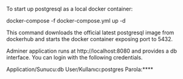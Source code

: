 
To start up postgresql as a local docker container:

docker-compose -f docker-compose.yml up -d

This command downloads the official latest postgresql image from dockerhub and
starts the docker container exposing port to 5432. 

Adminer application runs at http://localhost:8080 and provides a db interface.
You can login with the following credentials.

Application/Sunucu:db
User/Kullanıcı:postgres
Parola:****

